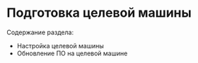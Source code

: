 # Подготовка целевой машины

Содержание раздела:
* Настройка целевой машины
* Обновление ПО на целевой машине


